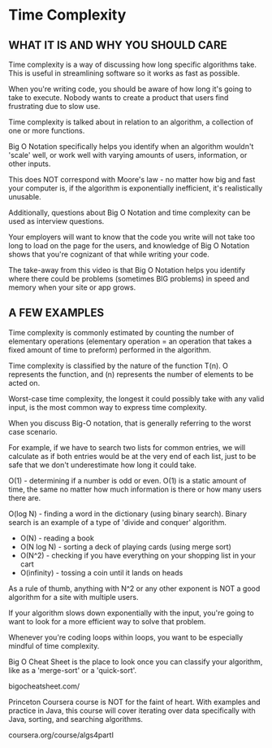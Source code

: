 # Time Complexity

## WHAT IT IS AND WHY YOU SHOULD CARE

Time complexity is a way of discussing how long specific algorithms take. This is useful in streamlining software so it works as fast as possible.

When you're writing code, you should be aware of how long it's going to take to execute. Nobody wants to create a product that users find frustrating due to slow use.

Time complexity is talked about in relation to an algorithm, a collection of one or more functions.

Big O Notation specifically helps you identify when an algorithm wouldn't 'scale' well, or work well with varying amounts of users, information, or other inputs.

This does NOT correspond with Moore's law - no matter how big and fast your computer is, if the algorithm is exponentially inefficient, it's realistically unusable.

Additionally, questions about Big O Notation and time complexity can be used as interview questions.

Your employers will want to know that the code you write will not take too long to load on the page for the users, and knowledge of Big O Notation shows that you're cognizant of that while writing your code.

The take-away from this video is that Big O Notation helps you identify where there could be problems (sometimes BIG problems) in speed and memory when your site or app grows.

## A FEW EXAMPLES

Time complexity is commonly estimated by counting the number of elementary operations (elementary operation = an operation that takes a fixed amount of time to preform) performed in the algorithm.

Time complexity is classified by the nature of the function T(n). O represents the function, and (n) represents the number of elements to be acted on.

Worst-case time complexity, the longest it could possibly take with any valid input, is the most common way to express time complexity.

When you discuss Big-O notation, that is generally referring to the worst case scenario.

For example, if we have to search two lists for common entries, we will calculate as if both entries would be at the very end of each list, just to be safe that we don't underestimate how long it could take.

O(1) - determining if a number is odd or even. O(1) is a static amount of time, the same no matter how much information is there or how many users there are.

O(log N) - finding a word in the dictionary (using binary search). Binary search is an example of a type of 'divide and conquer' algorithm.

* O(N) - reading a book
* O(N log N) - sorting a deck of playing cards (using merge sort)
* O(N^2) - checking if you have everything on your shopping list in your cart
* O(infinity) - tossing a coin until it lands on heads

As a rule of thumb, anything with N^2 or any other exponent is NOT a good algorithm for a site with multiple users.

If your algorithm slows down exponentially with the input, you're going to want to look for a more efficient way to solve that problem.

Whenever you're coding loops within loops, you want to be especially mindful of time complexity.

Big O Cheat Sheet is the place to look once you can classify your algorithm, like as a 'merge-sort' or a 'quick-sort'.

bigocheatsheet.com/

Princeton Coursera course is NOT for the faint of heart. With examples and practice in Java, this course will cover iterating over data specifically with Java, sorting, and searching algorithms.

coursera.org/course/algs4partI

